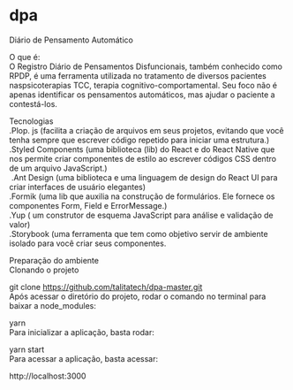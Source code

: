 # dpa
Diário de Pensamento Automático<br/>

O que é: <br/>
O Registro Diário de Pensamentos Disfuncionais, também conhecido como RPDP, é uma ferramenta utilizada no tratamento de diversos pacientes naspsicoterapias TCC, terapia cognitivo-comportamental. Seu foco não é apenas identificar os pensamentos automáticos, mas ajudar o paciente a contestá-los.<br/>


Tecnologias<br/>
 .Plop. js (facilita a criação de arquivos em seus projetos, evitando que você tenha sempre que escrever código repetido para iniciar uma estrutura.)<br/>
 .Styled Components (uma biblioteca (lib) do React e do React Native que nos permite criar componentes de estilo ao escrever códigos CSS dentro de um arquivo JavaScript.)<br/>
 .Ant Design (uma biblioteca e uma linguagem de design do React UI para criar interfaces de usuário elegantes)<br/>
 .Formik (uma lib que auxilia na construção de formulários. Ele fornece os componentes Form, Field e ErrorMessage.)<br/> 
 .Yup ( um construtor de esquema JavaScript para análise e validação de valor)<br/>
 .Storybook (uma ferramenta que tem como objetivo servir de ambiente isolado para você criar seus componentes.<br/>
 
Preparação do ambiente<br/>
Clonando o projeto

git clone https://github.com/talitatech/dpa-master.git<br/>
Após acessar o diretório do projeto, rodar o comando no terminal para baixar a node_modules:

yarn<br/>
Para inicializar a aplicação, basta rodar:

yarn start<br/>
Para acessar a aplicação, basta acessar:<br/>

http://localhost:3000<br/>
